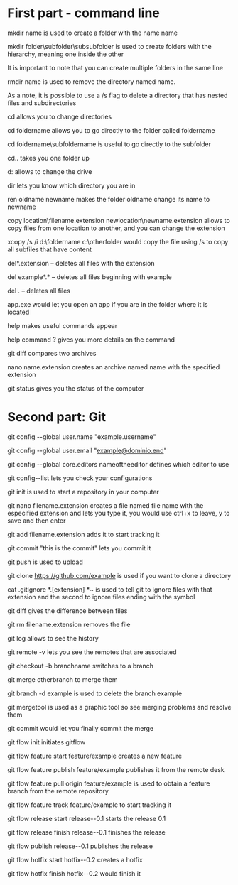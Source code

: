 # First part - command line

 mkdir name is used to create a folder with the name name
 
 mkdir folder\subfolder\subsubfolder is used to create folders with the hierarchy, meaning one inside the other
 
 It is important to note that you can create multiple folders in the same line
 
 rmdir name is used to remove the directory named name. 
 
 As a note, it is possible to use a /s flag to delete a directory that has nested files and subdirectories
 
 cd allows you to change directories

 cd foldername allows you to go directly to the folder called foldername

 cd foldername\subfoldername is useful to go directly to the subfolder

 cd.. takes you one folder up

 d: allows to change the drive

 dir lets you know which directory you are in

 ren oldname newname makes the folder oldname change its name to newname

 copy location\filename.extension newlocation\newname.extension allows to copy files from one location to another, and you can change the extension

 xcopy /s /i d:\foldername c:\otherfolder would copy the file using /s to copy all subfiles that have content

 del*.extension – deletes all files with the extension

 del example*.* – deletes all files beginning with example 

 del *.* – deletes all files

 app.exe would let you open an app if you are in the folder where it is located

 help makes useful commands appear

 help command \? gives you more details on the command 

 git diff compares two archives

 nano name.extension creates an archive named name with the specified extension

 git status gives you the status of the computer

 
# Second part: Git

 git config --global user.name "example.username"

 git config --global user.email "example@dominio.end"

 git config --global core.editors nameoftheeditor defines which editor to use

 git config--list lets you check your configurations

 git init is used to start a repository in your computer

 git nano filename.extension creates a file named file name with the especified extension and lets you type it,
 you would use ctrl+x to leave, y to save and then enter

 git add filename.extension adds it to start tracking it

 git commit "this is the commit" lets you commit it

 git push is used to upload 

 git clone https://github.com/example is used if you want to clone a directory

 cat .gitignore *.[extension] *~ is used to tell git to ignore files with that extension and the second to ignore files ending with the symbol

 git diff gives the difference between files

 git rm filename.extension removes the file 

 git log allows to see the history

 git remote -v lets you see the remotes that are associated

 git checkout -b branchname switches to a branch
 
 git merge otherbranch to merge them

 git branch -d example is used to delete the branch example

 git mergetool is used as a graphic tool so see merging problems and resolve them

 git commit would let you finally commit the merge

 git flow init initiates gitflow

 git flow feature start feature/example creates a new feature

 git flow feature publish feature/example publishes it from the remote desk

 git flow feature pull origin feature/example is used to obtain a feature branch from the remote repository

 git flow feature track feature/example to start tracking it

 git flow release start release--0.1 starts the release 0.1

 git flow release finish release--0.1 finishes the release

 git flow publish release--0.1 publishes the release

 git flow hotfix start hotfix--0.2 creates a hotfix

 git flow hotfix finish hotfix--0.2 would finish it

 
